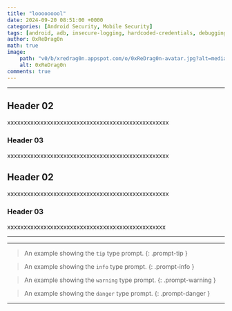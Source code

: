 ```yaml
---
title: "looooooool"
date: 2024-09-20 08:51:00 +0000
categories: [Android Security, Mobile Security]
tags: [android, adb, insecure-logging, hardcoded-credentials, debugging, mobile-security, reverse-engineering]
author: 0xReDrag0n
math: true
image:
    path: "v0/b/xredrag0n.appspot.com/o/0xReDrag0n-avatar.jpg?alt=media&token=f6a849f2-4f78-4783-8fc3-011b6fa70dad"
    alt: 0xReDrag0n
comments: true
---
```


---
## Header 02
xxxxxxxxxxxxxxxxxxxxxxxxxxxxxxxxxxxxxxxxxxxxxxxxx
### Header 03
xxxxxxxxxxxxxxxxxxxxxxxxxxxxxxxxxxxxxxxxxxxxxxxxx
## Header 02
xxxxxxxxxxxxxxxxxxxxxxxxxxxxxxxxxxxxxxxxxxxxxxxxx
### Header 03
xxxxxxxxxxxxxxxxxxxxxxxxxxxxxxxxxxxxxxxxxxxxxxxx

---

---

> An example showing the `tip` type prompt.
{: .prompt-tip }

> An example showing the `info` type prompt.
{: .prompt-info }

> An example showing the `warning` type prompt.
{: .prompt-warning }

> An example showing the `danger` type prompt.
{: .prompt-danger }

---